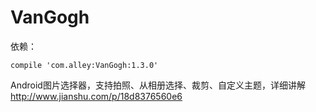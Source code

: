 # VanGogh

依赖：
```
compile 'com.alley:VanGogh:1.3.0'
```

Android图片选择器，支持拍照、从相册选择、裁剪、自定义主题，详细讲解<http://www.jianshu.com/p/18d8376560e6>
